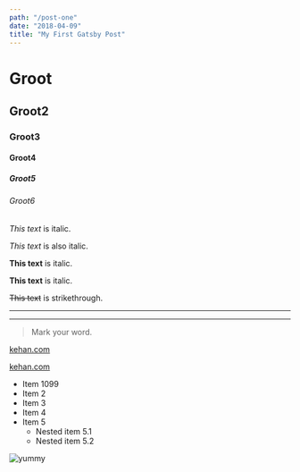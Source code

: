 ```yaml
---
path: "/post-one"
date: "2018-04-09"
title: "My First Gatsby Post"
---
```


# Groot

## Groot2

### Groot3

#### Groot4

##### Groot5

###### Groot6

_This text_ is italic.

_This text_ is also italic.

**This text** is italic.

**This text** is italic.

~~This text~~ is strikethrough.

---

---

<!-- Block Quotes -->

> Mark your word.

[kehan.com](www.cari.com.my)

[kehan.com](www.kehan.com 'hover me')

- Item 1099
- Item 2
- Item 3
- Item 4
- Item 5
  - Nested item 5.1
  - Nested item 5.2

![yummy](./yummy.jpg)
